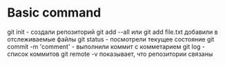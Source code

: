 # Basic command
git init - создали репозиторий
git add --all или git add file.txt добавили в отслеживаемые файлы
git status - посмотрели текущее состояние
git commit -m 'comment' - выполнили коммит с комметарием
git log - список коммитов
git remote -v показывает, что репозитории связаны
